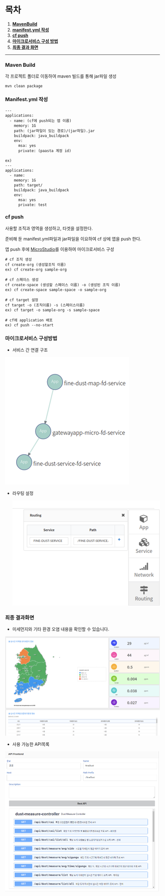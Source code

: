 # 목차

1. [**MavenBuild**](https://github.com/startupcloudplatform/fine-dust#maven-build)
2. [**manifest.yml 작성**](https://github.com/startupcloudplatform/fine-dust#manifestyml-작성)
3. [**cf push**](https://github.com/startupcloudplatform/fine-dust#cf-push)
4. [**마이크로서비스 구성 방법**](https://github.com/startupcloudplatform/fine-dust#마이크로서비스-구성방법)
5. [**최종 결과 화면**](https://github.com/startupcloudplatform/fine-dust#%EC%B5%9C%EC%A2%85-%EA%B2%B0%EA%B3%BC%ED%99%94%EB%A9%B4)



------

### Maven Build

각 프로젝트 폴더로 이동하여 maven 빌드를 통해 jar파일 생성

```
mvn clean package
```



### Manifest.yml 작성

```
---
applications:
  - name: (cf에 push되는 앱 이름)
    memory: 1G
    path: (jar파일이 있는 경로)/(jar파일).jar
    buildpack: java_buildpack
    env:
      msa: yes
      private: (paasta 계정 id)
      
ex)   
---
applications:
  - name: 
    memory: 1G
    path: target/
    buildpack: java_buildpack
    env:
      msa: yes
      private: test
```





### cf push

사용할 조직과 영역을 생성하고, 타겟을 설정한다.

 준비해 둔 manifest.yml파일과 jar파일을 이요하여 cf 상에 앱을 push 한다.

 앱 push 후에 [MicroStudio](http://203.245.1.101:8080/login)를 이용하여 마이크로서비스 구성

```
# cf 조직 생성
cf create-org (생성할조직 이름)
ex) cf create-org sample-org

# cf 스페이스 생성
cf create-space (생성할 스페이스 이름) -o (생성된 조직 이름)
ex) cf create-space sample-space -o sample-org

# cf target 설정
cf target -o (조직이름) -s (스페이스이름)
ex) cf target -o sample-org -s sample-space

# cf에 application 배포
ex) cf push --no-start
```





### 마이크로서비스 구성방법

- 서비스 간 연결 구조

![](./image/fine-dust-connect.png)

- 라우팅 설정

  ![](./image/route-fine-dust.png)





### 최종 결과화면

- 미세먼지와 기타 환경 오염 내용을 확인할 수 있습니다.

![](./image/finedust-result.png)



- 사용 가능한 API목록

![](./image/fine-dust-api.png)

